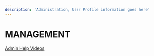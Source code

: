 ```yaml
---
description: 'Administration, User Profile information goes here'
---
```


# MANAGEMENT

[Admin Help Videos](https://circlehd.circlehd.com/playlist/CircleHD-Admin-Help-Jr_TtWV6H)

